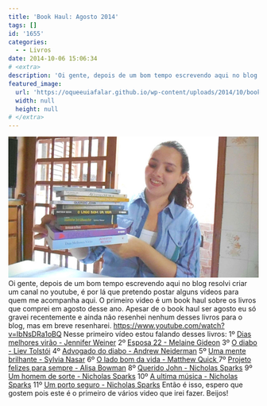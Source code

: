 ```yaml
---
title: 'Book Haul: Agosto 2014'
tags: []
id: '1655'
categories:
  - - Livros
date: 2014-10-06 15:06:34
# <extra>
description: 'Oi gente, depois de um bom tempo escrevendo aqui no blog resolvi criar um canal no youtube, é por lá que pretendo postar alguns vídeos para quem me acompanha aqui. O primeiro video é um book haul sobre os livros que comprei em agosto desse ano. Apesar de o book haul ser agosto eu só gravei recentemente e ainda não resenhei nenhum desses livros para o blog, mas em breve resenharei. Nesse primeiro vídeo estou falando desses livros: 1º Dias melhores virão &#8211; Jennifer Weiner 2º Esposa 22 &#8211; Melaine Gideon 3º O diabo &#8211; Liev Tolstói 4º Advogado do diabo &#8211; Andrew Neiderman 5º Uma mente brilhante &#8211; Sylvia Nasar 6º O lado bom da vida &#8211; Matthew Quick 7º Projeto felizes para sempre &#8211; Alisa Bowman 8º Querido John &#8211; Nicholas Sparks 9º Um homem de sorte &#8211; Nicholas &hellip;'
featured_image: 
  url: 'https://oqueeuiafalar.github.io/wp-content/uploads/2014/10/bookhaul-agosto-2014.jpg'
  width: null
  height: null
# </extra>
---
```


[![book haul agosto 2014 - O que que eu ia falar? ](/wp-content/uploads/2014/10/bookhaul-agosto-2014.jpg)](/wp-content/uploads/2014/10/bookhaul-agosto-2014.jpg) Oi gente, depois de um bom tempo escrevendo aqui no blog resolvi criar um canal no youtube, é por lá que pretendo postar alguns vídeos para quem me acompanha aqui. O primeiro video é um book haul sobre os livros que comprei em agosto desse ano. Apesar de o book haul ser agosto eu só gravei recentemente e ainda não resenhei nenhum desses livros para o blog, mas em breve resenharei. https://www.youtube.com/watch?v=IbNsDRa1oBQ Nesse primeiro vídeo estou falando desses livros: 1º [Dias melhores virão - Jennifer Weiner](http://www.submarino.com.br/produto/117423630/livro-dias-melhores-virao?opn=XMLGOOGLE&epar=&WT.srch=1&epar=bp_pl_00_go_G22006 "Dias melhores virão - Jennifer Weiner") 2º [Esposa 22 - Melaine Gideon](http://www.submarino.com.br/produto/112040470/esposa-22?opn=XMLGOOGLE&epar=&WT.srch=1&epar=bp_pl_00_go_G22006 "Esposa 22 - Melaine Gideon") 3º [O diabo - Liev Tolstói](http://www.submarino.com.br/produto/110751219/livro-o-diabo-colecao-64-paginas?opn=XMLGOOGLE&epar=&WT.srch=1&epar=bp_pl_00_go_G22006 "O diabo - Liev Tolstói") 4º [Advogado do diabo - Andrew Neiderman](http://www.submarino.com.br/produto/110649433/livro-advogado-do-diabo-livro-de-bolso "Advogado do diabo - Andrew Neiderman") 5º [Uma mente brilhante - Sylvia Nasar](http://www.submarino.com.br/produto/6614514/uma-mente-brilhante-edicao-de-bolso?opn=XMLGOOGLE&epar=&WT.srch=1&epar=bp_pl_00_go_G22006 "Uma mente brilhante - Sylvia Nasar") 6º [O lado bom da vida - Matthew Quick ](http://www.submarino.com.br/produto/112591571/livro-o-lado-bom-da-vida?opn=XMLGOOGLE&epar=&WT.srch=1&epar=bp_pl_00_go_G22006 "O lado bom da vida - Matthew Quick ") 7º [Projeto felizes para sempre - Alisa Bowman](http://www.submarino.com.br/produto/110235951/projeto-felizes-para-sempre-a-divertida-historia-real-de-uma-mulher-que-usou-todas-as-estrategias-possiveis-para-salvar-seu-casamento "Projeto felizes para sempre - Alisa Bowman") 8º [Querido John - Nicholas Sparks](http://www.submarino.com.br/produto/119740807/livro-combo-nicholas-sparks-edicao-economica?ranking=1&p=box%20Nicholas%20Sparks&typeclick=3&ac_pos=header&origem=ac "Box Nicholas Sparks Livro Querido John") 9º [Um homem de sorte - Nicholas Sparks](http://www.submarino.com.br/produto/119740807/livro-combo-nicholas-sparks-edicao-economica?ranking=1&p=box%20Nicholas%20Sparks&typeclick=3&ac_pos=header&origem=ac "Box Nicholas Sparks Livro Um homem de sorte") 10º [A ultima música - Nicholas Sparks](http://www.submarino.com.br/produto/119740807/livro-combo-nicholas-sparks-edicao-economica?ranking=1&p=box%20Nicholas%20Sparks&typeclick=3&ac_pos=header&origem=ac "Box Nicholas Sparks  Livro a ultima música ") 11º [Um porto seguro - Nicholas Sparks](http://www.submarino.com.br/produto/119740807/livro-combo-nicholas-sparks-edicao-economica?ranking=1&p=box%20Nicholas%20Sparks&typeclick=3&ac_pos=header&origem=ac "Box Nicholas Sparks Livro um porto seguro") Então é isso, espero que gostem pois este é o primeiro de vários video que irei fazer. Beijos!
